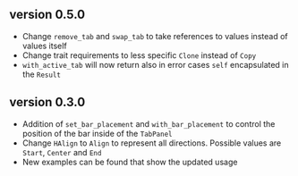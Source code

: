 ## version 0.5.0

- Change `remove_tab` and `swap_tab` to take references to values instead of values itself
- Change trait requirements to less specific `Clone` instead of `Copy`
- `with_active_tab` will now return also in error cases `self` encapsulated in the `Result`

## version 0.3.0

- Addition of `set_bar_placement` and `with_bar_placement` to control the position of the bar inside of the `TabPanel`
- Change `HAlign` to `Align` to represent all directions. Possible values are `Start`, `Center` and `End`
- New examples can be found that show the updated usage
